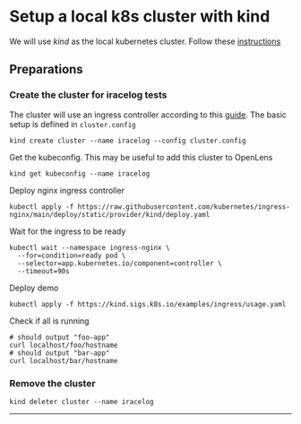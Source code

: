 # Setup a local k8s cluster with kind

We will use _kind_ as the local kubernetes cluster. Follow these [instructions][kind-install]

## Preparations

### Create the cluster for iracelog tests

The cluster will use an ingress controller according to this [guide][kind-ingress]. The basic setup is defined in `cluster.config`

```console
kind create cluster --name iracelog --config cluster.config
```

Get the kubeconfig. This may be useful to add this cluster to OpenLens

```console
kind get kubeconfig --name iracelog
```

Deploy nginx ingress controller

```console
kubectl apply -f https://raw.githubusercontent.com/kubernetes/ingress-nginx/main/deploy/static/provider/kind/deploy.yaml
```

Wait for the ingress to be ready

```console
kubectl wait --namespace ingress-nginx \
  --for=condition=ready pod \
  --selector=app.kubernetes.io/component=controller \
  --timeout=90s
```

Deploy demo

```console
kubectl apply -f https://kind.sigs.k8s.io/examples/ingress/usage.yaml
```

Check if all is running

```console
# should output "foo-app"
curl localhost/foo/hostname
# should output "bar-app"
curl localhost/bar/hostname
```

### Remove the cluster

```console
kind deleter cluster --name iracelog
```

---

[kind-install]: https://kind.sigs.k8s.io/docs/user/quick-start/
[kind-ingress]: https://kind.sigs.k8s.io/docs/user/ingress/
